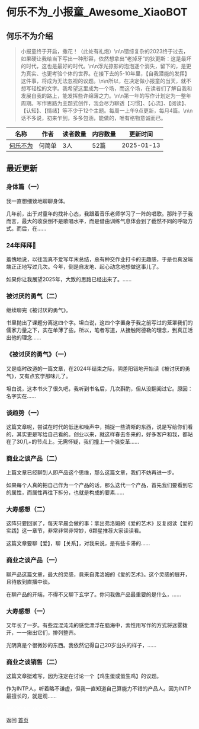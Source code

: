 # 何乐不为_小报童_Awesome_XiaoBOT

## 何乐不为介绍
> 小报童终于开启，撒花！（此处有礼炮）\n\n错综复杂的2023终于过去，如果硬让我给当下写出一种形容，依然想拿出“老掉牙”的狄更斯：这是最坏的时代，这也是最好的时代。\n\n浮光掠影的泡泡逐个消失，留下的，是更为真实、也更考验个体的世界。在接下去的5-10年里，【自我潜能的发挥】这件事，将成为无法忽视的议题。\n\n所以，在决定做小报童的当天，就不想写轻松的文字。我希望这里成为一个场，而这个场，在读者们了解自我和发展自我的路上，能发挥些许绵薄之力。\n\n第一年的写作计划定为一整年周期。写作思路为主题式创作，我会尽力聊透【习惯】、【心流】、【阅读】、【认知】、【情绪】等不少于12个主题。每周一上午9点更新，每月4篇。\n\n话不多说，初来乍到，多多包涵，能做的，唯有格物意诚而已。  
  


|名称|作者|读者数量|内容数量|更新时间|
|---|---|---|---|---|
|[何乐不为](https://xiaobot.net/p/Jane?refer=0b133df9-27dc-423b-8101-639049001c13)|何简单|3人|52篇|2025-01-13|

## 最近更新
### 身体篇（一）

我一直想细致地聊聊身体。

几年前，出于对童年的找补心态，我跟着音乐老师学习了一阵的唱歌。那阵子于我而言，最大的收获倒不是歌唱水平，而是借由训练气息体会到了截然不同的呼吸方式。而后，在......

### 24年拜拜👋

羞愧地说，以往我真不爱写年末总结，总有种交作业打卡的无趣感，于是也真没端端正正地写过几次。今年，倒是自发地、起心动念地想做这事儿了。

如果你让我展望2025年，大致的思路已经出来了。......

### 被讨厌的勇气（二）

继续聊完《被讨厌的勇气》。

书里抛出了课题分离这四个字。坦白说，这四个字置身于我之前写过的笼罩我们的儒家力量之下，实在单薄了些。所以，笔者写道，从接触阿德勒的理念，到真正活出他的理念......

### 《被讨厌的勇气》（一）

又是临时改道的一篇文章，在2024年结束之际，阴差阳错地开始读《被讨厌的勇气》，又有点玄学那味儿了。

坦白说，这本书火了很久吧，我听到书名后，几次斟酌，但从没翻阅过它。原因：名字实在......

### 谈趋势（一）

这篇文章呢，尝试在时代的低迷和噪声中，捕捉一些清晰的东西，说是写给你们看的，其实更是写给自己看的。创业以来，就这样春去冬来的，好多客户和我，都站在了30几+的节点上。无需怀疑，我们撞上一个强变革......

### 商业之谈产品（二）

上篇文章已经聊到人即产品这个思维，那么这篇文章，我们不妨再进一步。

如果每个人真的把自己作为一个产品的话，那么迭代一个产品，首先我们要看到它的属性，而属性再往下拆分，也就是构成的要素......

### 大寿感想（二）

这阵只要回家了，每天早晨会做的事：拿出弗洛姆的《爱的艺术》反复阅读【爱的实践】这一章节，非常非常非常妙，6颗星推荐大家读读看。

这篇文章要聊【爱】，聊【关系】，对我来说，是有些卡滞的......

### 商业之谈产品（一）

聊产品这篇文章，最大的灵感，竟来自弗洛姆的《爱的艺术》。这个灵感的展开，且待放到直播中谈。



在聊产品的开端，不得不又聊下玄学了。你问我做产品最重要的是什么，......

### 大寿感想（一）

又年长了一岁。有些混混沌沌的感觉漂浮在脑海中，索性用写作的方式将迷雾拨开，一一揪出它们，排列整齐。



光阴真是个很微妙的东西。我依然记得自己20岁出头的样子，......

### 商业之谈销售（二）

这篇文章挺难写，因为注定在讨论一个【鸡生蛋或蛋生鸡】的议题。



作为INTP人，听着略不谦虚，但我一直知道自己算能力不错的产品人。因为INTP最擅长的，就是观......


<a href="https://github.com/Reno9527/awesome-xiaobot" style="color: white; text-decoration: none;">awesome-xiaobot</a>

返回 [首页](../README.md)
